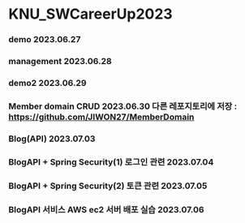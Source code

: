 # KNU_SWCareerUp2023

### demo 2023.06.27
### management 2023.06.28
### demo2 2023.06.29
### Member domain CRUD 2023.06.30 다른 레포지토리에 저장 : https://github.com/JIWON27/MemberDomain
### Blog(API) 2023.07.03
### BlogAPI + Spring Security(1) 로그인 관련 2023.07.04
### BlogAPI + Spring Security(2) 토큰 관련 2023.07.05
### BlogAPI 서비스 AWS ec2 서버 배포 실습 2023.07.06
